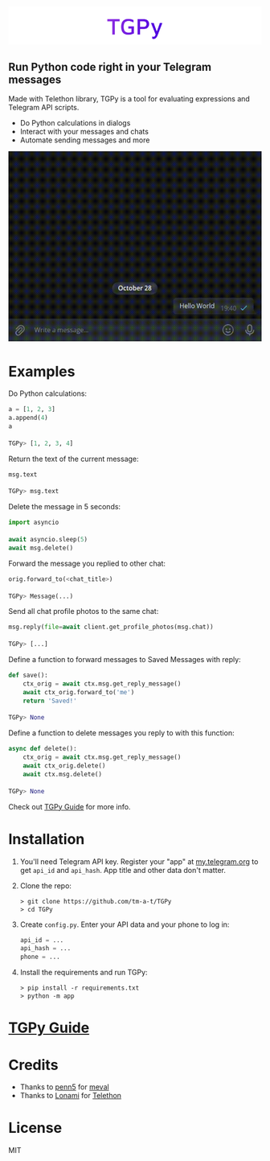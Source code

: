 ![TGPy](readme_assets/TGPy.png)

## Run Python code right in your Telegram messages

Made with Telethon library, TGPy is a tool for evaluating expressions and Telegram API scripts.

- Do Python calculations in dialogs
- Interact with your messages and chats
- Automate sending messages and more

![Example](readme_assets/example.gif)

# Examples

Do Python calculations:

```python
a = [1, 2, 3]
a.append(4)
a

TGPy> [1, 2, 3, 4]
```

Return the text of the current message:

```python
msg.text

TGPy> msg.text
```

Delete the message in 5 seconds:
```python
import asyncio

await asyncio.sleep(5)
await msg.delete()
```

Forward the message you replied to other chat:

```python
orig.forward_to(<chat_title>)

TGPy> Message(...)
```

Send all chat profile photos to the same chat:

```python
msg.reply(file=await client.get_profile_photos(msg.chat))

TGPy> [...]
```

Define a function to forward messages to Saved Messages with reply:

```python
def save():
    ctx_orig = await ctx.msg.get_reply_message()
    await ctx_orig.forward_to('me')
    return 'Saved!'

TGPy> None
``` 

Define a function to delete messages you reply to with this function:
```python
async def delete():
    ctx_orig = await ctx.msg.get_reply_message()
    await ctx_orig.delete()
    await ctx.msg.delete()

TGPy> None
```

Check out [TGPy Guide](https://tgpy.tmat.me) for more info.

# Installation

1. You'll need Telegram API key. Register your "app" at [my.telegram.org](https://my.telegram.org) to get `api_id` and 
`api_hash`. App title and other data don't matter.

2. Clone the repo:
   ```shell
   > git clone https://github.com/tm-a-t/TGPy
   > cd TGPy
   ```

3. Create `config.py`. Enter your API data and your phone to log in:
   ```python
   api_id = ...
   api_hash = ...
   phone = ...
   ```

4. Install the requirements and run TGPy:
   ```shell
   > pip install -r requirements.txt
   > python -m app
   ```
   
# [TGPy Guide](https://tgpy.tmat.me)

# Credits

- Thanks to [penn5](https://github.com/penn5) for [meval](https://github.com/penn5/meval)
- Thanks to [Lonami](https://github.com/LonamiWebs) for [Telethon](https://github.com/LonamiWebs/Telethon)

# License

MIT
